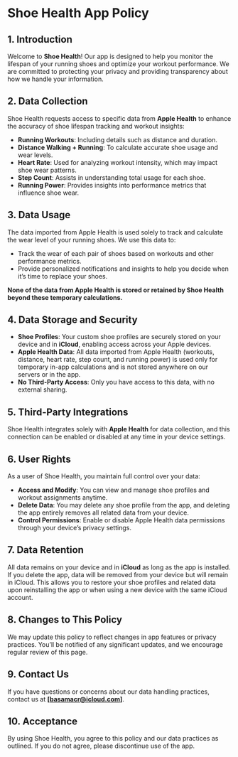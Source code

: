 # Shoe Health App Policy

## 1. Introduction

Welcome to **Shoe Health**! Our app is designed to help you monitor the lifespan of your running shoes and optimize your workout performance. We are committed to protecting your privacy and providing transparency about how we handle your information.

## 2. Data Collection

Shoe Health requests access to specific data from **Apple Health** to enhance the accuracy of shoe lifespan tracking and workout insights:

- **Running Workouts**: Including details such as distance and duration.
- **Distance Walking + Running**: To calculate accurate shoe usage and wear levels.
- **Heart Rate**: Used for analyzing workout intensity, which may impact shoe wear patterns.
- **Step Count**: Assists in understanding total usage for each shoe.
- **Running Power**: Provides insights into performance metrics that influence shoe wear.

## 3. Data Usage

The data imported from Apple Health is used solely to track and calculate the wear level of your running shoes. We use this data to:

- Track the wear of each pair of shoes based on workouts and other performance metrics.
- Provide personalized notifications and insights to help you decide when it’s time to replace your shoes.

**None of the data from Apple Health is stored or retained by Shoe Health beyond these temporary calculations.**

## 4. Data Storage and Security

- **Shoe Profiles**: Your custom shoe profiles are securely stored on your device and in **iCloud**, enabling access across your Apple devices.
- **Apple Health Data**: All data imported from Apple Health (workouts, distance, heart rate, step count, and running power) is used only for temporary in-app calculations and is not stored anywhere on our servers or in the app.
- **No Third-Party Access**: Only you have access to this data, with no external sharing.

## 5. Third-Party Integrations

Shoe Health integrates solely with **Apple Health** for data collection, and this connection can be enabled or disabled at any time in your device settings.

## 6. User Rights

As a user of Shoe Health, you maintain full control over your data:

- **Access and Modify**: You can view and manage shoe profiles and workout assignments anytime.
- **Delete Data**: You may delete any shoe profile from the app, and deleting the app entirely removes all related data from your device.
- **Control Permissions**: Enable or disable Apple Health data permissions through your device’s privacy settings.

## 7. Data Retention

All data remains on your device and in **iCloud** as long as the app is installed. If you delete the app, data will be removed from your device but will remain in iCloud. This allows you to restore your shoe profiles and related data upon reinstalling the app or when using a new device with the same iCloud account.

## 8. Changes to This Policy

We may update this policy to reflect changes in app features or privacy practices. You’ll be notified of any significant updates, and we encourage regular review of this page.

## 9. Contact Us

If you have questions or concerns about our data handling practices, contact us at **[basamacr@icloud.com]**.

## 10. Acceptance

By using Shoe Health, you agree to this policy and our data practices as outlined. If you do not agree, please discontinue use of the app.
